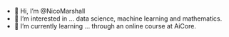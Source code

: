 - 👋 Hi, I’m @NicoMarshall
- 👀 I’m interested in ... data science, machine learning and mathematics.
- 🌱 I’m currently learning ... through an online course at AiCore.

<!---
NicoMarshall/NicoMarshall is a ✨ special ✨ repository because its `README.md` (this file) appears on your GitHub profile.
You can click the Preview link to take a look at your changes.
--->
